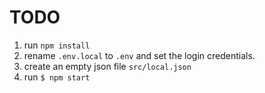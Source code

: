 # TODO
1. run `npm install`
2. rename `.env.local` to `.env` and set the login credentials.
3. create an empty json file `src/local.json`
4. run `$ npm start`


